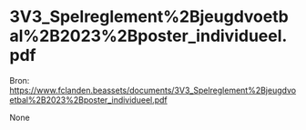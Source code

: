 # 3V3_Spelreglement%2Bjeugdvoetbal%2B2023%2Bposter_individueel.pdf

Bron: https://www.fclanden.beassets/documents/3V3_Spelreglement%2Bjeugdvoetbal%2B2023%2Bposter_individueel.pdf

None
